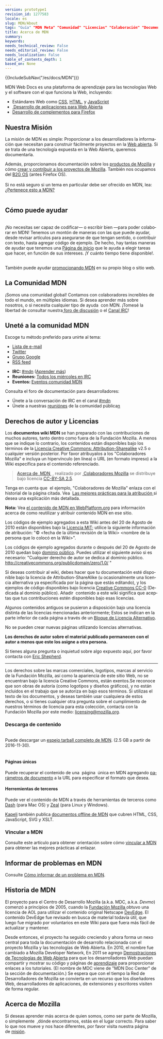 ```yaml
---
version: prototype1
revision_id: 1277583
locale: es
slug: MDN/About
tags: "Guía" "MDN Meta" "Comunidad" "Licencias" "Colaboración" "Documentación" "Derechos de Autor"
title: Acerca de MDN
summary: 
keywords: 
needs_technical_review: False
needs_editorial_review: False
needs_localization: False
table_of_contents_depth: 1
based_on: None
---
```

<div>{{IncludeSubNav("/es/docs/MDN")}}</div>

<p>MDN Web Docs es una plataforma de aprendizaje para las tecnologías Web y el software con el que funciona la Web, incluyendo:</p>

<ul>
 <li>Estándares Web como&nbsp;<a href="/es/docs/CSS">CSS</a>, <a href="/es/docs/HTML">HTML</a>, y <a href="/es/docs/JavaScript">JavaScript</a></li>
 <li><a href="/es/docs/Apps">&nbsp;Desarrollo de aplicaciones para Web Abierta</a></li>
 <li><a href="/es/docs/Add-ons">Desarrollo de complementos para Firefox</a></li>
</ul>

<h2 id="Nuestra_Misión">Nuestra Misión</h2>

<p><span id="result_box" lang="es"><span>La misión de MDN es simple: Proporcionar a los desarrolladores la información que necesitan para construir fácilmente proyectos en la <a href="/es/docs/Web/Demos_of_open_web_technologies">Web abierta</a>.</span> <span>Si se trata de una tecnología expuesta en la Web Abierta, queremos documentarla.</span></span></p>

<div id="gt-input-tool">
<div dir="ltr" style="zoom:1"><span id="result_box" lang="es"><span>Además, proporcionamos documentación sobre los <a href="/en-US/docs/Mozilla">productos de Mozilla</a> y cómo <a href="/es/docs/Participar_en_el_proyecto_Mozilla">crear y contribuir a los proyectos de Mozilla</a>.</span> <span>También nos ocupamos del <a href="/es/docs/Mozilla/B2G_OS">B2G OS</a> (antes Firefox OS).</span></span></div>

<div dir="ltr" style="zoom:1">&nbsp;</div>

<div dir="ltr" style="zoom:1">
<div id="gt-input-tool">
<div dir="ltr" style="zoom:1"><span id="result_box" lang="es"><span>Si no está seguro si un tema en particular debe ser ofrecido en MDN, lea: <a href="/en-US/docs/MDN/Contribute/Guidelines/Does_this_belong_on_MDN">¿Pertenece esto a MDN?</a></span></span></div>

<div dir="ltr" style="zoom:1">&nbsp;</div>
</div>
</div>
</div>

<h2 id="Cómo_puede_ayudar">Cómo puede ayudar</h2>

<div style="width: 100%;">&nbsp;</div>

<div id="gt-input-tool">
<div dir="ltr" style="zoom:1"><span id="result_box" lang="es"><span>¡No necesitas ser capaz de codificar</span></span>—<span lang="es"><span> o escribir bien </span></span>—<span lang="es"><span>para poder colaborar en MDN!</span> <span>Tenemos un montón de maneras con las que puede ayudar, desde revisar artículos para asegurarse de que tengan sentido, o contribuir con texto, hasta agregar código de ejemplo.</span> <span>De hecho, hay tantas maneras de ayudar que tenemos una <a href="/es/docs/MDN/Comenzando">Página de inicio</a> que le ayuda a elegir tareas que hacer, en función de sus intereses. ¡Y cuánto tiempo tiene disponible!.</span></span></div>

<div dir="ltr" style="zoom:1">&nbsp;</div>
</div>

<p>También puede ayudar <a href="/es/docs/MDN/Promociona">promocionando MDN</a> en su propio blog o sitio web.</p>

<h2 id="La_Comunidad_MDN">La Comunidad MDN</h2>

<p>¡Somos una comunidad global! Contamos con colaboradores increíbles de todo el mundo, en múltiples idiomas. Si desea aprender más sobre nosotros, o si necesita cualquier tipo de ayuda&nbsp; con MDN. ¡Tomesé la libertad de consultar nuestra<a href="http://lists.mozilla.org/listinfo/dev-mdc">&nbsp;</a><a href="https://discourse.mozilla-community.org/c/mdn">foro de discusión</a> o el <a href="irc://irc.mozilla.org#mdn">Canal IRC</a>!</p>

<div class="overheadIndicator communitybox" dir="ltr">
<div class="column-container">
<h2 id="Uneté_a_la_comunidad_MDN">Uneté a la comunidad MDN</h2>

<div class="column-half">
<div class="communitysubhead">Escoge tu método preferido para unirte al tema:</div>

<ul class="communitymailinglist">
 <li><a class="external external-icon" href="https://lists.mozilla.org/listinfo/dev-mdc">Lista de e-mail</a></li>
 <li><a class="external external-icon" href="https://twitter.com/MozDevNet">Twitter</a></li>
 <li><a class="external external-icon" href="http://groups.google.com/group/mozilla.dev.mdc">Grupo Google</a></li>
 <li><a class="external external-icon" href="http://groups.google.com/group/mozilla.dev.mdc/feeds">RSS feed</a></li>
</ul>
</div>

<div class="column-half">
<ul class="communitycontact">
 <li><strong>IRC: </strong><a href="irc://irc.mozilla.org/mdn">#mdn</a> <span class="smaller">(<a class="external external-icon" href="https://wiki.mozilla.org/IRC">Aprender más</a>)</span></li>
 <li><strong>Reuniones: </strong><a class="external external-icon" href="https://wiki.mozilla.org/MDN/Community_meetings">Todos los miércoles en IRC</a></li>
 <li><strong>Eventos: </strong><a class="external external-icon" href="https://www.google.com/calendar/embed?src=mozilla.com_2d35383434313235392d323530%40resource.calendar.google.com&amp;ctz=America/Chicago">Eventos comunidad MDN </a></li>
</ul>
</div>
</div>
</div>

<p>Consulta el foro de documentación para desarrolladores:</p>

<ul>
 <li>Únete a la conversación de IRC en el canal <a href="irc://irc.mozilla.org/mdn" title="irc://irc.mozilla.org/devmo">#mdn</a></li>
 <li>Únete a nuestras <a href="https://wiki.mozilla.org/MDN/Community_meetings/" title="https://wiki.mozilla.org/MDN/Community_meetings/">reuniónes</a><span class="short_text" id="result_box" lang="es"><span> de la comunidad pública</span></span><a href="https://wiki.mozilla.org/MDN/Community_meetings/" title="https://wiki.mozilla.org/MDN/Community_meetings/">n</a></li>
</ul>

<h2 id="Derechos_de_autor_y_Licencias">Derechos de autor y Licencias</h2>

<p>Los <strong>documentos wiki MDN</strong> se han preparado con las contribuciones de muchos autores, tanto dentro como fuera de la Fundación Mozilla. A menos que se indique lo contrario, los contenidos están disponibles bajo los términos de la <a class="external text" href="http://creativecommons.org/licenses/by-sa/2.5/" rel="nofollow" title="http://creativecommons.org/licenses/by-sa/2.5/">Licencia Creative Commons: Attribution-Sharealike</a> v2.5 o cualquier versión posterior. Por favor atribuyalos a los "Colaboradores Mozilla" e incluya un hipervínculo (en línea) o URL (en formato impreso) a la Wiki específica para el contenido referenciado.</p>

<blockquote>
<p><a href="https://developer.mozilla.org/en-US/docs/MDN/About">Acerca de&nbsp; MDN&nbsp;</a> , realizado por&nbsp;<a href="https://developer.mozilla.org/en-US/docs/MDN/About$history"> Colaboradores Mozilla</a> se distribuye bajo licencia <a href="http://creativecommons.org/licenses/by-sa/2.5/">CC-BY-SA 2.5</a>.</p>
</blockquote>

<p><span id="result_box" lang="es"><span>Tenga en cuenta que&nbsp; el ejemplo, "Colaboradores de Mozilla" enlaza con el historial de la página citada.</span> <span>Vea&nbsp; <a href="https://wiki.creativecommons.org/wiki/Best_practices_for_attribution">Las mejores prácticas para la atribución </a>si desea una explicación más detallada.</span></span></p>

<div class="note">
<p><strong>Nota:</strong> Vea <a href="/es/docs/MDN_content_on_WebPlatform.org">el contenido de MDN en WebPlatform.org</a> para información acerca de como reutilizar y atribuir contenido MDN en ese sitio.</p>
</div>

<p>Los códigos de ejemplo agregados a esta Wiki antes del 20 de Agosto de 2010 están disponibles bajo la <a class="external" href="http://www.opensource.org/licenses/mit-license.php" title="http://www.opensource.org/licenses/mit-license.php">Licencia MIT</a>; utilice la siguiente información de atribución: "© &lt;fecha de la última revisión de la Wiki&gt; &lt;nombre de la persona que lo colocó en la Wiki&gt;".</p>

<p>Los códigos de ejemplo agregados durante o después del 20 de Agosto de 2010 quedan bajo <a class="external" href="http://wiki.creativecommons.org/Public_domain" title="http://wiki.creativecommons.org/Public_domain">dominio público</a>. <span id="result_box" lang="es"><span class="hps">Puedes utilizar el</span> <span class="hps">siguiente aviso</span> <span class="hps">si es necesario:</span> <span class="hps">"Cualquier</span> derecho de <span class="hps">autor</span> <span class="hps">se dedica</span> <span class="hps">al dominio público</span><span>.&nbsp; </span></span><a href="http://creativecommons.org/publicdomain/zero/1.0/">http://creativecommons.org/publicdomain/zero/1.0/</a> <span lang="es"><span>"</span></span></p>

<p><span id="result_box" lang="es"><span>Si deseas contribuir al wiki, debes hacer que tu documentación esté disponible bajo la licencia de Attribution-ShareAlike (u ocasionalmente una licencia alternativa ya especificada por la página que estás editando), y los ejemplos de código disponibles bajo licencia <a href="http://creativecommons.org/publicdomain/zero/1.0/">Creative Commons CC-0</a></span> (<span>Dedicada al dominio público).</span> <span>Añadir&nbsp; contenido a este wiki significa que aceptas que tus contribuciones estén disponibles bajo esas licencias.</span></span></p>

<p><span id="result_box" lang="es"><span>Algunos contenidos antiguos se pusieron a disposición bajo una licencia distinta de las licencias mencionadas anteriormente;</span> <span>Estos se indican en la parte inferior de cada página a través de un <a href="https://developer.mozilla.org/Archive/Meta_docs/Examples/Alternate_License_Block">Bloque de Licencia Alternativo</a>.</span></span></p>

<div class="warning">
<p><span lang="es"><span>No se pueden crear nuevas páginas utilizando licencias alternativas.</span></span></p>
</div>

<p><strong>Los derechos de autor sobre el material publicado permanecen con el autor a menos que este los asigne a otra persona.</strong></p>

<p><span id="result_box" lang="es"><span class="hps">Si t</span><span class="hps">ienes alguna pregunta</span> <span class="hps">o inquietud sobre</span> <span class="hps">algo</span> <span class="hps">expuesto</span> <span class="hps">aquí, por favor</span> <span class="hps">contacta con</span> </span><a class="external" href="mailto:eshepherd@mozilla.com" rel="nofollow" title="mailto:eshepherd@mozilla.com">Eric Shepherd</a>.</p>

<hr />
<p>Los derechos sobre las marcas comerciales, logotipos, marcas al servicio de la Fundación Mozilla, así como la apariencia de este sitio Web, no se encuentran bajo la licencia Creative Commons, están exentos.Se reconoce que son obras de autoría (como logotipos y diseños gráficos), y no están incluidos en el trabajo que se autoriza en bajo esos términos. Si utilizas el texto de los documentos, y deseas también usar cualquiera de estos derechos, o si tienes cualquier otra pregunta sobre el cumplimiento de nuestros términos de licencia para esta colección, contacta con la Fundación Mozilla por este medio: <a class="external text" href="mailto:licensing@mozilla.org" rel="nofollow" title="mailto:licensing@mozilla.org">licensing@mozilla.org</a>.</p>

<h3 id="Descarga_de_contenido">Descarga de contenido</h3>

<div style="width: 100%;">&nbsp;</div>

<div id="gt-input-tool">
<div dir="ltr" style="zoom:1"><span id="result_box" lang="es"><span>Puede descargar un <a href="https://developer.mozilla.org/media/developer.mozilla.org.tar.gz">espejo tarball completo de MDN</a>.</span> <span>(2.5 GB a partir de 2016-11-30).</span></span></div>

<div dir="ltr" style="zoom:1">&nbsp;</div>

<h4 dir="ltr" id="Páginas_únicas" style="zoom:1"><span lang="es"><span>Páginas únicas</span></span></h4>

<p dir="ltr"><span id="result_box" lang="es"><span>Puede recuperar el contenido de una&nbsp; página&nbsp; única en MDN agregando <a href="/en-US/docs/MDN/Contribute/Tools/Document_parameters#Document_parameters">parámetros de documento</a> a la URL para especificar el formato que desea.</span></span></p>

<h4 dir="ltr" id="Herremientas_de_terceros"><span lang="es"><span>Herremientas de terceros</span></span></h4>

<p dir="ltr"><span id="result_box" lang="es"><span>Puede ver el contenido de MDN a través de herramientas de terceros como <a href="https://kapeli.com/dash">Dash</a> (para Mac OS) y <a href="https://zealdocs.org/">Zeal</a> (para Linux y Windows).</span></span></p>

<p dir="ltr"><span id="result_box" lang="es"><span><a href="https://kapeli.com/">Kapeli</a> también publica <a href="https://kapeli.com/mdn_offline">documentos offline de MDN</a> que cubren HTML, CSS, JavaScript, SVG y XSLT.</span></span></p>

<h3 dir="ltr" id="Vincular_a_MDN"><span lang="es"><span>Vincular a MDN</span></span></h3>

<p dir="ltr"><span id="result_box" lang="es"><span>Consulte este artículo para obtener orientación sobre cómo <a href="/en-US/docs/MDN/About/Linking_to_MDN">vincular a MDN</a> para obtener las mejores prácticas al enlazar.</span></span></p>

<h2 dir="ltr" id="Informar_de_problemas_en_MDN"><span lang="es"><span>Informar de problemas en MDN</span></span></h2>

<p dir="ltr"><span class="short_text" id="result_box" lang="es"><span>Consulte <a href="/en-US/docs/MDN/Contribute/Howto/Report_a_problem">Cómo informar de un problema en MDN</a>.</span></span></p>

<h2 dir="ltr" id="Historia_de_MDN">Historia de MDN</h2>
</div>

<p>El proyecto para el Centro de Desarrollo Mozilla (a.k.a. MDC, a.k.a. <em>Devmo</em>) comenzó a principios de 2005, cuando la <a class="external" href="http://www.mozillafoundation.org">Fundación Mozilla </a><a href="/en-US/foundation/"> </a>obtuvo una licencia de AOL para utilizar el contenido original Netscape <a href="/Project:en/DevEdge" title="Project:en/DevEdge">DevEdge</a>. El contenido DevEdge fue revisado en busca de material todavía útil, que luego fue migrado por voluntarios en este Wiki para que fuera más fácil de actualizar y mantener.</p>

<p>Desde entonces, el proyecto ha seguido creciendo y ahora forma un nexo central para toda la documentación de desarrollo relacionada con el proyecto Mozilla y las tecnologías de Web Abierta. En 2010, el nombre fue cambiado a Mozilla Developer Network, En 2011 se agrego <a class="external" href="/es/docs/Web/Demos_of_open_web_technologies" title="https://developer.mozilla.org/en-US/demos/">Demostraciones de Tecnologías de Web Abierta</a> para que los desarrolladores Web puedan compartir y mostrar su código y páginas de <a class="external" href="/es/docs/Learn" title="https://developer.mozilla.org/en-US/learn">aprendizaje</a> para proporcionar enlaces a los tutoriales. (El nombre de MDC viene de "MDN Doc Center" de la sección de documentación.) Se espera que con el tiempo la Red de Desarrolladores de Mozilla se convierta en un recurso que los diseñadores Web, desarrolladores de aplicaciones, de extensiones y escritores visiten de forma regular.</p>

<h2 id="Acerca_de_Mozilla">Acerca de Mozilla</h2>

<p>Si deseas aprender más acerca de quien somos, como ser parte de Mozilla, o simplemente&nbsp; ,dónde encontrarnos, estás en el lugar correcto. Para saber lo que nos mueve y nos hace diferentes, por favor visita nuestra página de&nbsp;<a href="/es-ES/mission/">misión</a>.</p>

